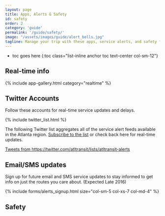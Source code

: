 ```yaml
---
layout: page
title: Apps, Alerts & Safety
id: safety
order: 2
category: 'guide'
permalink: '/guide/safety/'
image: "/assets/images/guide/alert_bells.jpg"
tagline: Manage your trip with these apps, service alerts, and safety features.
---
```


* toc goes here
{:toc class="list-inline anchor toc text-center col-sm-12"}



## Real-time info

{% include app-gallery.html category="realtime" %}

## Twitter Accounts

Follow these accounts for real-time service updates and delays.

<div class="row">
	{% include twitter_list.html %}
</div>

The following Twitter list aggregates all of the service alert feeds available in the Atlanta region. [Subscribe to the list](https://twitter.com/eltiar/lists/atl-transit-alerts) or check back here for real-time updates.

<div class="col-md-offset-2">
	<a class="twitter-timeline" height="300" href="https://twitter.com/ATLtransit/lists/atltransit-alerts" data-widget-id="469587949617553409">Tweets from https://twitter.com/atltransit/lists/atltransit-alerts</a>
	<script>!function(d,s,id){var js,fjs=d.getElementsByTagName(s)[0],p=/^http:/.test(d.location)?'http':'https';if(!d.getElementById(id)){js=d.createElement(s);js.id=id;js.src=p+"://platform.twitter.com/widgets.js";fjs.parentNode.insertBefore(js,fjs);}}(document,"script","twitter-wjs");</script>
</div>



## Email/SMS updates

Sign up for future email and SMS service updates to stay informed to get info on just the routes you care about. (Expected Late 2016)

{% include forms/alerts_signup.html size="col-sm-5 col-xs-7 col-md-4" %}



## Safety


